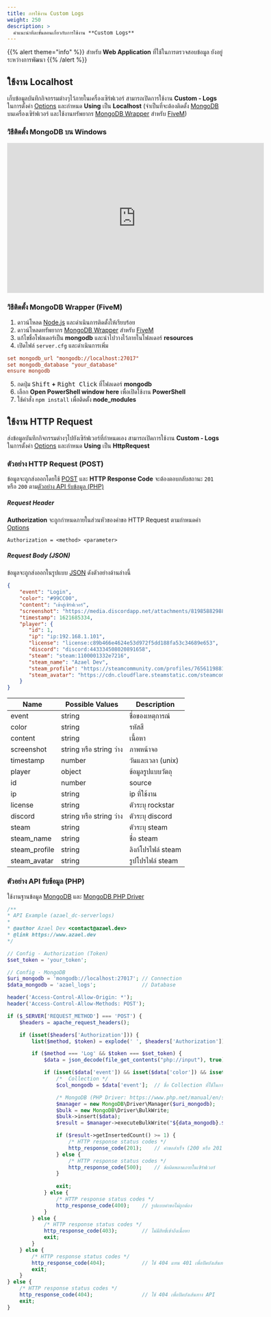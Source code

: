 ```yaml
---
title: การใช้งาน Custom Logs
weight: 250
description: >
  คำแนะนำทีละขั้นตอนเกี่ยวกับการใช้งาน **Custom Logs**
---
```


{{% alert theme="info" %}}
สำหรับ **Web Application** ที่ใช้ในการตรวจสอบข้อมูล ยังอยู่ระหว่างการพัฒนา 
{{% /alert %}}

## ใช้งาน Localhost
เก็บข้อมูลบันทึกกิจกรรมต่างๆไว้ภายในเครื่องเซิร์ฟเวอร์ สามารถเปิดการใช้งาน **Custom - Logs** ในการตั้งค่า [Options](../config/#options) และกำหนด **Using** เป็น **Localhost** (จำเป็นที่จะต้องติดตั้ง [MongoDB](https://www.mongodb.com/) บนเครื่องเซิร์ฟเวอร์ และใช้งานทรัพยากร [MongoDB Wrapper](https://forum.cfx.re/t/release-mongodb-wrapper-resource/149262?u=azael.dev) สำหรับ [FiveM](https://fivem.net/))

### วิธีติดตั้ง MongoDB บน Windows
<iframe width="600" height="350" src="https://www.youtube.com/embed/f8-0etb-nas" frameborder="0" allow="accelerometer; autoplay; encrypted-media; gyroscope; picture-in-picture" allowfullscreen></iframe>

### วิธีติดตั้ง  MongoDB Wrapper (FiveM)
1. ดาวน์โหลด [Node.js](https://nodejs.org/en/download/) และดำเนินการติดตั้งให้เรียบร้อย
2. ดาวน์โหลดทรัพยากร [MongoDB Wrapper](https://forum.cfx.re/t/release-mongodb-wrapper-resource/149262?u=azael.dev) สำหรับ [FiveM](https://fivem.net/)
3. แก้ไขชื่อโฟลเดอร์เป็น **mongodb** และนำไปวางไว้ภายในโฟลเดอร์ **resources**
4. เปิดไฟล์ `server.cfg` และดำเนินการเพิ่ม
```cfg
set mongodb_url "mongodb://localhost:27017"
set mongodb_database "your_database"
ensure mongodb
```
5. กดปุ่ม <kbd>Shift</kbd> **+** <kbd>Right Click</kbd> ที่โฟลเดอร์ **mongodb**
6. เลือก **Open PowerShell window here** เพื่อเปิดใช้งาน **PowerShell**
7. ใช้คำสั่ง `npm install` เพื่อติดตั้ง **node_modules**

## ใช้งาน HTTP Request
ส่งข้อมูลบันทึกกิจกรรมต่างๆไปยังเซิร์ฟเวอร์ที่กำหนดเอง สามารถเปิดการใช้งาน **Custom - Logs** ในการตั้งค่า [Options](../config/#options) และกำหนด **Using** เป็น **HttpRequest**

### ตัวอย่าง HTTP Request (POST)
ข้อมูลจะถูกส่งออกโดยใช้ [POST](https://en.wikipedia.org/wiki/POST_(HTTP)) และ **HTTP Response Code** จะต้องตอบกลับสถานะ `201` หรือ `200` ตาม[ตัวอย่าง API รับข้อมูล (PHP)](../custom/#ตวอยาง-api-รบขอมล-php)

##### Request Header
**Authorization** จะถูกกำหนดภายในส่วนหัวของคำขอ HTTP Request ตามกำหนดค่า [Options](../config/#options)

```
Authorization = <method> <parameter>
```

##### Request Body (JSON)
ข้อมูลจะถูกส่งออกในรูปแบบ [JSON](https://en.wikipedia.org/wiki/JSON) ดังตัวอย่างด้านล่างนี้

```json
{
    "event": "Login",
    "color": "#99CC00",
    "content": "เข้าสู่เซิร์ฟเวอร์",
    "screenshot": "https://media.discordapp.net/attachments/819858829884915753/845634322181914664/screenshot.jpg",
    "timestamp": 1621685334,
    "player": {
       "id": 1,
       "ip": "ip:192.168.1.101",
       "license": "license:c89b466e4624e53d972f5dd188fa53c34689e653",
       "discord": "discord:443334508020891658",
       "steam": "steam:1100001332e7216",
       "steam_name": "Azael Dev",
       "steam_profile": "https://steamcommunity.com/profiles/76561198818947606",
       "steam_avatar": "https://cdn.cloudflare.steamstatic.com/steamcommunity/public/images/avatars/93/93178f63ab1be3720d78340a72ca518798ca6707_full.jpg"
    }
}
```

| Name                  | Possible Values        | Description              |
|---------------------- |------------------------|--------------------------|
| event                 | string                 | ชื่อของเหตุการณ์             |
| color                 | string                 | รหัสสี                     |
| content               | string                 | เนื้อหา                    |
| screenshot            | string หรือ string ว่าง  | ภาพหน้าจอ                 |
| timestamp             | number                 | วันและเวลา (unix)          |
| player                | object                 | ข้อมูลรูปแบบวัตถุ             |
| id                    | number                 | source                   |
| ip                    | string                 | ip ที่ใช้งาน                |
| license               | string                 | ตัวระบุ rockstar           |
| discord               | string หรือ string ว่าง  | ตัวระบุ discord            |
| steam                 | string                 | ตัวระบุ steam              |
| steam_name            | string                 | ชื่อ steam                 |
| steam_profile         | string                 | ลิงก์โปรไฟล์ steam          |
| steam_avatar          | string                 | รูปโปรไฟล์ steam           |

### ตัวอย่าง API รับข้อมูล (PHP)
ใช้งานฐานข้อมูล [MongoDB](https://www.mongodb.com/) และ [MongoDB PHP Driver](https://www.mongodb.com/docs/drivers/php/)

```php
/**
* API Example (azael_dc-serverlogs)
*
* @author Azael Dev <contact@azael.dev>
* @link https://www.azael.dev
*/

// Config - Authorization (Token)
$set_token = 'your_token';

// Config - MongoDB
$uri_mongodb = 'mongodb://localhost:27017'; // Connection
$data_mongodb = 'azael_logs';               // Database

header('Access-Control-Allow-Origin: *');
header('Access-Control-Allow-Methods: POST');

if ($_SERVER['REQUEST_METHOD'] === 'POST') {
    $headers = apache_request_headers();

    if (isset($headers['Authorization'])) {
        list($method, $token) = explode(' ', $headers['Authorization']);

        if ($method === 'Log' && $token === $set_token) {
            $data = json_decode(file_get_contents("php://input"), true);

            if (isset($data['event']) && isset($data['color']) && isset($data['content']) && isset($data['screenshot']) && isset($data['timestamp']) && isset($data['player'])) {
                /*  Collection */
                $col_mongodb = $data['event'];  // ชื่อ Collection ที่ใช้ในการเก็บข้อมูล (อ้างอิงจาก Event)

                /* MongoDB (PHP Driver: https://www.php.net/manual/en/set.mongodb.php) */
                $manager = new MongoDB\Driver\Manager($uri_mongodb);
                $bulk = new MongoDB\Driver\BulkWrite;
                $bulk->insert($data);
                $result = $manager->executeBulkWrite("${data_mongodb}.${col_mongodb}", $bulk);

                if ($result->getInsertedCount() >= 1) {
                    /* HTTP response status codes */
                    http_response_code(201);    // คำขอสำเร็จ (200 หรือ 201)
                } else {
                    /* HTTP response status codes */
                    http_response_code(500);    // ข้อผิดพลาดภายในเซิร์ฟเวอร์
                }
                
                exit;
            } else {
                /* HTTP response status codes */
                http_response_code(400);    // รูปแบบคำขอไม่ถูกต้อง
            }
        } else {
            /* HTTP response status codes */
            http_response_code(403);        // ไม่มีสิทธิ์เข้าถึงเนื้อหา
            exit;
        }
    } else {
        /* HTTP response status codes */
        http_response_code(404);            // ใช้ 404 แทน 401 เพื่อปิดบังเส้นทาง API
        exit;
    }
} else {
    /* HTTP response status codes */
    http_response_code(404);                // ใช้ 404 เพื่อปิดบังเส้นทาง API
    exit;
}
```
